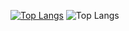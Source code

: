[![Top Langs](https://github-readme-stats-git-masterrstaa-rickstaa.vercel.app/api/top-langs/?username=ilefM&layout=compact&theme=react)](https://github.com/ilefM)
![Top Langs](https://github-readme-stats.vercel.app/api/top-langs/?username=ilefM&layout=compact)
